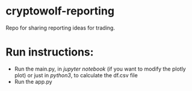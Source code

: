 # cryptowolf-reporting
Repo for sharing reporting ideas for trading.

# Run instructions:
* Run the main.py, in *jupyter notebook* (if you want to modify the plotly plot) or just in *python3*, to calculate the df.csv file
* Run the app.py
